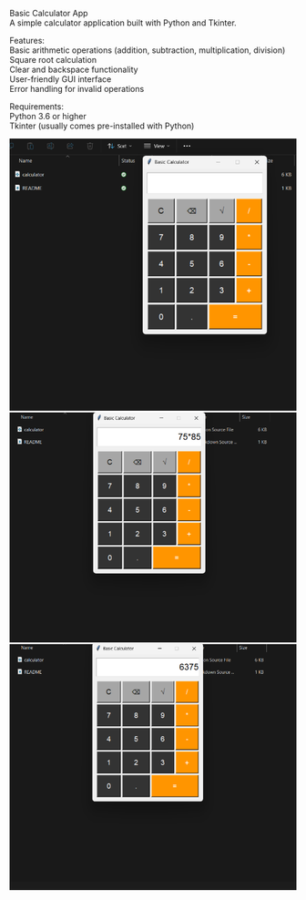 Basic Calculator App  
A simple calculator application built with Python and Tkinter.

Features:  
Basic arithmetic operations (addition, subtraction, multiplication, division)  
Square root calculation  
Clear and backspace functionality  
User-friendly GUI interface  
Error handling for invalid operations

Requirements:  
Python 3.6 or higher  
Tkinter (usually comes pre-installed with Python)

![Calculator Screenshot](screenshot1-calculator.png)
![Calculator Screenshot](screenshot2-calculator.png)
![Calculator Screenshot](screenshot3-calculator.png)


